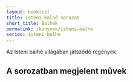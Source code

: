 ```yaml
---
layout: booklist
title: Isteni balhé sorozat
short_title: Balhék
permalink: /konyvek/isteni-balhe
series: isteni-balhe
---
```

Az Isteni balhé világában játszódó regények.
## A sorozatban megjelent művek
